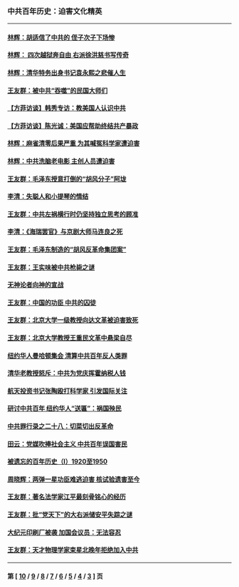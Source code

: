 ### 中共百年历史：迫害文化精英
---
#### [林辉：胡适信了中共的 侄子次子下场惨](../../pages/nf1176111/n14019760.md?06300430) 
#### [林辉： 四次越狱奔自由 右派徐洪慈书写传奇](../../pages/nf1176111/n14010438.md?06300430) 
#### [林辉：清华特务出身书记袁永熙之悲催人生](../../pages/nf1176111/n13997413.md?06300430) 
#### [王友群：被中共“吞噬”的民国大师们](../../pages/nf1176111/n13942620.md?06300430) 
#### [【方菲访谈】韩秀专访：教美国人认识中共](../../pages/nf1176111/n13821310.md?06300430) 
#### [【方菲访谈】陈光诚：美国应帮助终结共产暴政](../../pages/nf1176111/n13759521.md?06300430) 
#### [林辉：麻雀清零后果严重 为其喊冤科学家遭迫害](../../pages/nf1176111/n13746900.md?06300430) 
#### [林辉：中共洗脑老电影 主创人员遭迫害](../../pages/nf1176111/n13699437.md?06300430) 
#### [王友群：毛泽东授意打倒的“胡风分子”阿垅](../../pages/nf1176111/n13592541.md?06300430) 
#### [李清：失聪人和小提琴的情结](../../pages/nf1176111/n13459280.md?06300430) 
#### [王友群：中共左祸横行时仍坚持独立思考的顾准](../../pages/nf1176111/n13444722.md?06300430) 
#### [李清：《海瑞罢官》与京剧大师马连良之死](../../pages/nf1176111/n13412316.md?06300430) 
#### [王友群：毛泽东制造的“胡风反革命集团案”](../../pages/nf1176111/n13324909.md?06300430) 
#### [王友群：王实味被中共枪毙之谜](../../pages/nf1176111/n13307502.md?06300430) 
#### [无神论者向神的宣战](../../pages/nf1176111/n13281535.md?06300430) 
#### [王友群：中国的功臣 中共的囚徒](../../pages/nf1176111/n13291790.md?06300430) 
#### [王友群：北京大学一级教授向达文革被迫害致死](../../pages/nf1176111/n13150966.md?06300430) 
#### [王友群：北京大学教授王重民文革中悬梁自尽](../../pages/nf1176111/n13084645.md?06300430) 
#### [纽约华人曼哈顿集会 清算中共百年反人类罪](../../pages/nf1176111/n13084157.md?06300430) 
#### [清华老教授怒斥：中共为党庆挥霍纳税人钱](../../pages/nf1176111/n13071430.md?06300430) 
#### [航天投资书记张陶殴打科学家 引发国际关注](../../pages/nf1176111/n13069132.md?06300430) 
#### [研讨中共百年 纽约华人“送匾”：祸国殃民](../../pages/nf1176111/n13057367.md?06300430) 
#### [中共罪行录之二十八：切菜切出反革命](../../pages/nf1176111/n13030600.md?06300430) 
#### [田云：党媒吹捧社会主义 中共百年误国害民](../../pages/nf1176111/n13006682.md?06300430) 
#### [被遗忘的百年历史（I）1920至1950](../../pages/nf1176111/n12986411.md?06300430) 
#### [周晓辉：两弹一星功臣难逃迫害 核试验遗害至今](../../pages/nf1176111/n12974997.md?06300430) 
#### [王友群：著名法学家江平最刻骨铭心的经历](../../pages/nf1176111/n12970787.md?06300430) 
#### [王友群：批“党天下”的大右派储安平失踪之谜](../../pages/nf1176111/n12954229.md?06300430) 
#### [大纪元印刷厂被袭 加国会议员：无法容忍](../../pages/nf1176111/n12883028.md?06300430) 
#### [王友群：天才物理学家束星北晚年拒绝加入中共](../../pages/nf1176111/n12792913.md?06300430) 

---
#### 第 [ [10](./10.md?06300430) / [9](./9.md?06300430) / [8](./8.md?06300430) / [7](./7.md?06300430) / [6](./6.md?06300430) / [5](./5.md?06300430) / [4](./4.md?06300430) / [3](./3.md?06300430) ] 页
